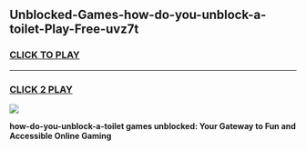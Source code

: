 
## Unblocked-Games-how-do-you-unblock-a-toilet-Play-Free-uvz7t
<h3>
<a href="https://premium76.site?title=how-do-you-unblock-a-toilet&ref=23A">CLICK TO PLAY</a></h3>
<hr>

<h3>
<a href="https://premium76.site?title=how-do-you-unblock-a-toilet&ref=23A">CLICK 2 PLAY</a>
  
</h3>

<a href="https://premium76.site?title=how-do-you-unblock-a-toilet&ref=23A"><img src="https://clearcache.store/games.png"></a>


**how-do-you-unblock-a-toilet games unblocked: Your Gateway to Fun and Accessible Online Gaming**

